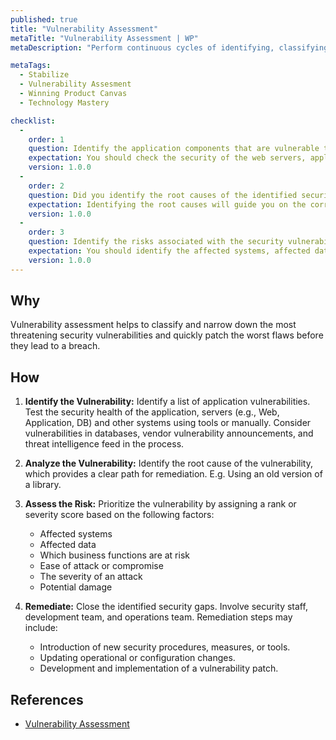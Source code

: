 ```yaml
---
published: true
title: "Vulnerability Assessment"
metaTitle: "Vulnerability Assessment | WP"
metaDescription: "Perform continuous cycles of identifying, classifying, prioritizing, remediating, and mitigating of software vulnerabilities of the implemented code and third-party components."

metaTags:
  - Stabilize
  - Vulnerability Assesment
  - Winning Product Canvas
  - Technology Mastery

checklist: 
  -
    order: 1
    question: Identify the application components that are vulnerable to security braches
    expectation: You should check the security of the web servers, application servers, Database, etc... and identify security vulnerabilities
    version: 1.0.0
  -
    order: 2
    question: Did you identify the root causes of the identified security vulnerabilities?
    expectation: Identifying the root causes will guide you on the correct direction to remediate them. 
    version: 1.0.0
  -
    order: 3
    question: Identify the risks associated with the security vulnerabilities
    expectation: You should identify the affected systems, affected data, affected business functions, potential damage and prioratize the vunerabilities to take immediate actions.
    version: 1.0.0
---
```


## Why
Vulnerability assessment helps to classify and narrow down the most threatening security vulnerabilities and quickly patch the worst flaws before they lead to a breach.

## How

1. **Identify the Vulnerability:** Identify a list of application vulnerabilities. Test the security health of the application, servers (e.g., Web, Application, DB) and other systems using tools or manually. Consider vulnerabilities in databases, vendor vulnerability announcements, and threat intelligence feed in the process.

2. **Analyze the Vulnerability:** Identify the root cause of the vulnerability, which provides a clear path for remediation. E.g. Using an old version of a library.

3. **Assess the Risk:** Prioritize the vulnerability by assigning a rank or severity score based on the following factors:

   - Affected systems
   - Affected data
   - Which business functions are at risk
   - Ease of attack or compromise
   - The severity of an attack
   - Potential damage

4. **Remediate:** Close the identified security gaps. Involve security staff, development team, and operations team. Remediation steps may include:
   - Introduction of new security procedures, measures, or tools.
   - Updating operational or configuration changes.
   - Development and implementation of a vulnerability patch.

## References

- [Vulnerability Assessment](https://www.imperva.com/learn/application-security/vulnerability-assessment)

